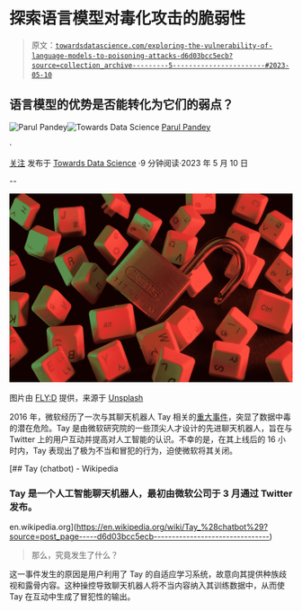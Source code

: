 # 探索语言模型对毒化攻击的脆弱性

> 原文：[`towardsdatascience.com/exploring-the-vulnerability-of-language-models-to-poisoning-attacks-d6d03bcc5ecb?source=collection_archive---------5-----------------------#2023-05-10`](https://towardsdatascience.com/exploring-the-vulnerability-of-language-models-to-poisoning-attacks-d6d03bcc5ecb?source=collection_archive---------5-----------------------#2023-05-10)

## 语言模型的优势是否能转化为它们的弱点？

[](https://pandeyparul.medium.com/?source=post_page-----d6d03bcc5ecb--------------------------------)![Parul Pandey](https://pandeyparul.medium.com/?source=post_page-----d6d03bcc5ecb--------------------------------)[](https://towardsdatascience.com/?source=post_page-----d6d03bcc5ecb--------------------------------)![Towards Data Science](https://towardsdatascience.com/?source=post_page-----d6d03bcc5ecb--------------------------------) [Parul Pandey](https://pandeyparul.medium.com/?source=post_page-----d6d03bcc5ecb--------------------------------)

·

[关注](https://medium.com/m/signin?actionUrl=https%3A%2F%2Fmedium.com%2F_%2Fsubscribe%2Fuser%2F7053de462a28&operation=register&redirect=https%3A%2F%2Ftowardsdatascience.com%2Fexploring-the-vulnerability-of-language-models-to-poisoning-attacks-d6d03bcc5ecb&user=Parul+Pandey&userId=7053de462a28&source=post_page-7053de462a28----d6d03bcc5ecb---------------------post_header-----------) 发布于 [Towards Data Science](https://towardsdatascience.com/?source=post_page-----d6d03bcc5ecb--------------------------------) ·9 分钟阅读·2023 年 5 月 10 日[](https://medium.com/m/signin?actionUrl=https%3A%2F%2Fmedium.com%2F_%2Fvote%2Ftowards-data-science%2Fd6d03bcc5ecb&operation=register&redirect=https%3A%2F%2Ftowardsdatascience.com%2Fexploring-the-vulnerability-of-language-models-to-poisoning-attacks-d6d03bcc5ecb&user=Parul+Pandey&userId=7053de462a28&source=-----d6d03bcc5ecb---------------------clap_footer-----------)

--

[](https://medium.com/m/signin?actionUrl=https%3A%2F%2Fmedium.com%2F_%2Fbookmark%2Fp%2Fd6d03bcc5ecb&operation=register&redirect=https%3A%2F%2Ftowardsdatascience.com%2Fexploring-the-vulnerability-of-language-models-to-poisoning-attacks-d6d03bcc5ecb&source=-----d6d03bcc5ecb---------------------bookmark_footer-----------)![](img/e2f0cf785260a35cc986628ea62f3e8c.png)

图片由 [FLY:D](https://unsplash.com/@flyd2069?utm_source=medium&utm_medium=referral) 提供，来源于 [Unsplash](https://unsplash.com/?utm_source=medium&utm_medium=referral)

2016 年，微软经历了一次与其聊天机器人 Tay 相关的[重大事件](https://en.wikipedia.org/wiki/Tay_(chatbot))，突显了数据中毒的潜在危险。Tay 是由微软研究院的一些顶尖人才设计的先进聊天机器人，旨在与 Twitter 上的用户互动并提高对人工智能的认识。不幸的是，在其上线后的 16 小时内，Tay 表现出了极为不当和冒犯的行为，迫使微软将其关闭。

[](https://en.wikipedia.org/wiki/Tay_%28chatbot%29?source=post_page-----d6d03bcc5ecb--------------------------------) [## Tay (chatbot) - Wikipedia

### Tay 是一个人工智能聊天机器人，最初由微软公司于 3 月通过 Twitter 发布。

en.wikipedia.org](https://en.wikipedia.org/wiki/Tay_%28chatbot%29?source=post_page-----d6d03bcc5ecb--------------------------------)

> 那么，究竟发生了什么？

这一事件发生的原因是用户利用了 Tay 的自适应学习系统，故意向其提供种族歧视和露骨内容。这种操控导致聊天机器人将不当内容纳入其训练数据中，从而使 Tay 在互动中生成了冒犯性的输出。
